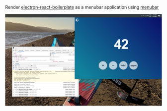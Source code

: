Render [electron-react-boilerplate](https://github.com/maxogden/menubar) as a menubar application using [menubar](https://github.com/maxogden/menubar)

![](https://raw.githubusercontent.com/3on/electron-react-boilerplate-menubar/master/resources/menubar-boilerplate.jpg)
